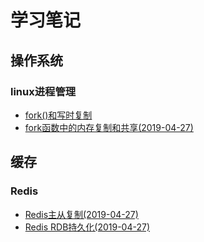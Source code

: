 # 学习笔记

## 操作系统

### linux进程管理

- [fork()和写时复制](fork和写时复制.md)
- [fork函数中的内存复制和共享(2019-04-27)](fork函数中的内存复制和共享.md)

## 缓存

### Redis

- [Redis主从复制(2019-04-27)](./Redis主从复制.md)
- [Redis RDB持久化(2019-04-27)](RedisRDB持久化.md)
